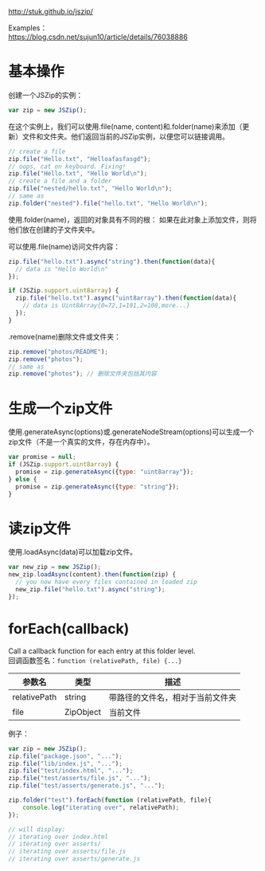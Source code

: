 http://stuk.github.io/jszip/  

Examples：  
https://blog.csdn.net/sujun10/article/details/76038886  
# 基本操作
创建一个JSZip的实例：
```js
var zip = new JSZip();
```
在这个实例上，我们可以使用.file(name, content)和.folder(name)来添加（更新）文件和文件夹。他们返回当前的JSZip实例，以便您可以链接调用。  
```js
// create a file
zip.file("Hello.txt", "Helloafasfasgd");
// oops, cat on keyboard. Fixing!
zip.file("Hello.txt", "Hello World\n");
// create a file and a folder
zip.file("nested/hello.txt", "Hello World\n");
// same as
zip.folder("nested").file("hello.txt", "Hello World\n");
```
使用.folder(name)，返回的对象具有不同的根： 如果在此对象上添加文件，则将他们放在创建的子文件夹中。  

可以使用.file(name)访问文件内容：  
```js
zip.file("hello.txt").async("string").then(function(data){
  // data is "Hello World\n"
});

if (JSZip.support.uint8array) {
  zip.file("hello.txt").async("uint8array").then(function(data){
    // data is Uint8Array{0=72,1=101,2=108,more...}
  });
}
```

.remove(name)删除文件或文件夹：  
```js
zip.remove("photos/README");
zip.remove("photos");
// same as
zip.remove("photos"); // 删除文件夹包括其内容
```

# 生成一个zip文件
使用.generateAsync(options)或.generateNodeStream(options)可以生成一个zip文件（不是一个真实的文件，存在内存中）。  
```js
var promise = null;
if (JSZip.support.uint8array) {
  promise = zip.generateAsync({type: "uint8array"});
} else {
  promise = zip.generateAsync({type: "string"});
}
```

# 读zip文件
使用.loadAsync(data)可以加载zip文件。  
```js
var new_zip = new JSZip();
new_zip.loadAsync(content).then(function(zip) {
  // you now have every files contained in loaded zip
  new_zip.file("hello.txt").async("string");
});
```

# forEach(callback)
Call a callback function for each entry at this folder level.  
回调函数签名：`function (relativePath, file) {...}`  

| 参数名 | 类型 | 描述 |
| --- | --- | --- |
| relativePath | string | 带路径的文件名，相对于当前文件夹 |
| file | ZipObject | 当前文件 |

例子：  
```js
var zip = new JSZip();
zip.file("package.json", "...");
zip.file("lib/index.js", "...");
zip.file("test/index.html", "...");
zip.file("test/asserts/file.js", "...");
zip.file("test/asserts/generate.js", "...");

zip.folder("test").forEach(function (relativePath, file){
    console.log("iterating over", relativePath);
});

// will display:
// iterating over index.html
// iterating over asserts/
// iterating over asserts/file.js
// iterating over asserts/generate.js
```
